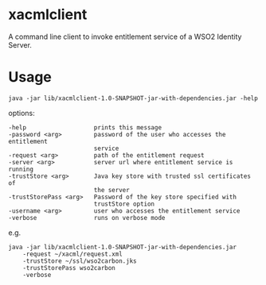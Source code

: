 xacmlclient
===========

A command line client to invoke entitlement service of a WSO2 Identity Server.

Usage
=====

`java -jar lib/xacmlclient-1.0-SNAPSHOT-jar-with-dependencies.jar -help`

options:

    -help                   prints this message
    -password <arg>         password of the user who accesses the entitlement
                            service
    -request <arg>          path of the entitlement request
    -server <arg>           server url where entitlement service is running
    -trustStore <arg>       Java key store with trusted ssl certificates of
                            the server
    -trustStorePass <arg>   Password of the key store specified with
                            trustStore option
    -username <arg>         user who accesses the entitlement service
    -verbose                runs on verbose mode


e.g.

    java -jar lib/xacmlclient-1.0-SNAPSHOT-jar-with-dependencies.jar
        -request ~/xacml/request.xml
        -trustStore ~/ssl/wso2carbon.jks
        -trustStorePass wso2carbon
        -verbose